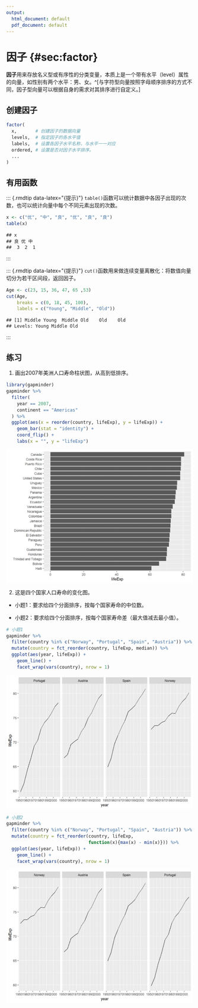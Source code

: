 ```yaml
---
output:
  html_document: default
  pdf_document: default
---
```


# 因子 {#sec:factor}



**因子**用来存放名义型或有序性的分类变量，本质上是一个带有水平（level）属性的向量，如性别有两个水平：男、女。^[与字符型向量按照字母顺序排序的方式不同，因子型向量可以根据自身的需求对其排序进行自定义。]

## 创建因子


```r
factor(
  x,       # 创建因子的数据向量
  levels,  # 指定因子的各水平值
  labels,  # 设置各因子水平名称，与水平一一对应
  ordered, # 设置是否对因子水平排序。
  ...
)
```


## 有用函数

::: {.rmdtip data-latex="{提示}"}
`table()`函数可以统计数据中各因子出现的次数，也可以统计向量中每个不同元素出现的次数。


```r
x <- c("优", "中", "良", "优", "良", "良")
table(x)
```

```
## x
## 良 优 中 
##  3  2  1
```
:::

::: {.rmdtip data-latex="{提示}"}
`cut()`函数用来做连续变量离散化：将数值向量切分为若干区间段，返回因子。


```r
Age <- c(23, 15, 36, 47, 65 ,53)
cut(Age, 
    breaks = c(0, 18, 45, 100),
    labels = c("Young", "Middle", "Old"))
```

```
## [1] Middle Young  Middle Old    Old    Old   
## Levels: Young Middle Old
```
:::

## 练习

1. 画出2007年美洲人口寿命柱状图，从高到低排序。


```r
library(gapminder)
gapminder %>% 
  filter(
    year == 2007,
    continent == "Americas"
  ) %>% 
  ggplot(aes(x = reorder(country, lifeExp), y = lifeExp)) +
    geom_bar(stat = "identity") +
    coord_flip() +
    labs(x = "", y = "lifeExp")
```

<img src="2-factor_files/figure-html/unnamed-chunk-4-1.png" width="672" style="display: block; margin: auto;" />

2. 这是四个国家人口寿命的变化图。

- 小题1：要求给四个分面排序，按每个国家寿命的中位数。

- 小题2：要求给四个分面排序，按每个国家寿命差（最大值减去最小值）。


```r
# 小题1
gapminder %>%
  filter(country %in% c("Norway", "Portugal", "Spain", "Austria")) %>%
  mutate(country = fct_reorder(country, lifeExp, median)) %>% 
  ggplot(aes(year, lifeExp)) + 
    geom_line() +
    facet_wrap(vars(country), nrow = 1)
```

<img src="2-factor_files/figure-html/unnamed-chunk-5-1.png" width="672" style="display: block; margin: auto;" />



```r
# 小题2
gapminder %>%
  filter(country %in% c("Norway", "Portugal", "Spain", "Austria")) %>%
  mutate(country = fct_reorder(country, lifeExp, 
                               function(x){max(x) - min(x)})) %>% 
  ggplot(aes(year, lifeExp)) + 
    geom_line() +
    facet_wrap(vars(country), nrow = 1)
```

<img src="2-factor_files/figure-html/unnamed-chunk-6-1.png" width="672" style="display: block; margin: auto;" />

